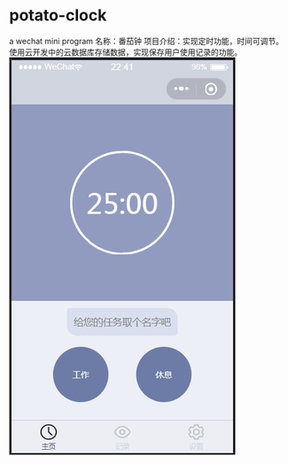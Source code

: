 # potato-clock
a wechat mini program
名称：番茄钟
项目介绍：实现定时功能，时间可调节。使用云开发中的云数据库存储数据，实现保存用户使用记录的功能。
![效果图一](https://github.com/ll-mmm/potato-clock/blob/master/image/1.png)

